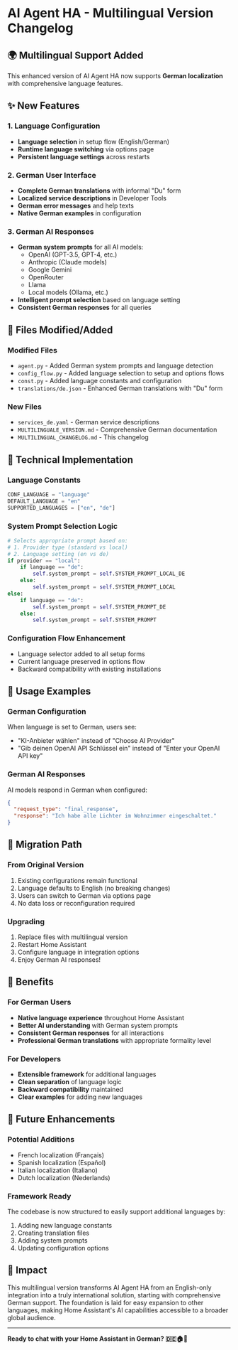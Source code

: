 # AI Agent HA - Multilingual Version Changelog

## 🌍 Multilingual Support Added

This enhanced version of AI Agent HA now supports **German localization** with comprehensive language features.

## ✨ New Features

### 1. Language Configuration
- **Language selection** in setup flow (English/German)
- **Runtime language switching** via options page
- **Persistent language settings** across restarts

### 2. German User Interface
- **Complete German translations** with informal "Du" form
- **Localized service descriptions** in Developer Tools
- **German error messages** and help texts
- **Native German examples** in configuration

### 3. German AI Responses
- **German system prompts** for all AI models:
  - OpenAI (GPT-3.5, GPT-4, etc.)
  - Anthropic (Claude models)
  - Google Gemini
  - OpenRouter
  - Llama
  - Local models (Ollama, etc.)
- **Intelligent prompt selection** based on language setting
- **Consistent German responses** for all queries

## 📁 Files Modified/Added

### Modified Files
- `agent.py` - Added German system prompts and language detection
- `config_flow.py` - Added language selection to setup and options flows
- `const.py` - Added language constants and configuration
- `translations/de.json` - Enhanced German translations with "Du" form

### New Files
- `services_de.yaml` - German service descriptions
- `MULTILINGUALE_VERSION.md` - Comprehensive German documentation
- `MULTILINGUAL_CHANGELOG.md` - This changelog

## 🔧 Technical Implementation

### Language Constants
```python
CONF_LANGUAGE = "language"
DEFAULT_LANGUAGE = "en" 
SUPPORTED_LANGUAGES = ["en", "de"]
```

### System Prompt Selection Logic
```python
# Selects appropriate prompt based on:
# 1. Provider type (standard vs local)
# 2. Language setting (en vs de)
if provider == "local":
    if language == "de":
        self.system_prompt = self.SYSTEM_PROMPT_LOCAL_DE
    else:
        self.system_prompt = self.SYSTEM_PROMPT_LOCAL
else:
    if language == "de":
        self.system_prompt = self.SYSTEM_PROMPT_DE
    else:
        self.system_prompt = self.SYSTEM_PROMPT
```

### Configuration Flow Enhancement
- Language selector added to all setup forms
- Current language preserved in options flow
- Backward compatibility with existing installations

## 🎯 Usage Examples

### German Configuration
When language is set to German, users see:
- "KI-Anbieter wählen" instead of "Choose AI Provider"
- "Gib deinen OpenAI API Schlüssel ein" instead of "Enter your OpenAI API key"

### German AI Responses
AI models respond in German when configured:
```json
{
  "request_type": "final_response",
  "response": "Ich habe alle Lichter im Wohnzimmer eingeschaltet."
}
```

## 🔄 Migration Path

### From Original Version
1. Existing configurations remain functional
2. Language defaults to English (no breaking changes)
3. Users can switch to German via options page
4. No data loss or reconfiguration required

### Upgrading
1. Replace files with multilingual version
2. Restart Home Assistant
3. Configure language in integration options
4. Enjoy German AI responses!

## 🌟 Benefits

### For German Users
- **Native language experience** throughout Home Assistant
- **Better AI understanding** with German system prompts
- **Consistent German responses** for all interactions
- **Professional German translations** with appropriate formality level

### For Developers
- **Extensible framework** for additional languages
- **Clean separation** of language logic
- **Backward compatibility** maintained
- **Clear examples** for adding new languages

## 🚀 Future Enhancements

### Potential Additions
- French localization (Français)
- Spanish localization (Español)
- Italian localization (Italiano)
- Dutch localization (Nederlands)

### Framework Ready
The codebase is now structured to easily support additional languages by:
1. Adding new language constants
2. Creating translation files
3. Adding system prompts
4. Updating configuration options

## 🎉 Impact

This multilingual version transforms AI Agent HA from an English-only integration into a truly international solution, starting with comprehensive German support. The foundation is laid for easy expansion to other languages, making Home Assistant's AI capabilities accessible to a broader global audience.

---

**Ready to chat with your Home Assistant in German? 🇩🇪🏠🤖**